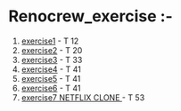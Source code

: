 # Renocrew_exercise :-


1. [exercise1](https://adarshpanda931.github.io/Renocrew_exercise/exercise1/) - T 12
2. [exercise2](https://adarshpanda931.github.io/Renocrew_exercise/exercise2/) - T 20
3. [exercise3](https://adarshpanda931.github.io/Renocrew_exercise/exercise3/) - T 33
4. [exercise4](https://adarshpanda931.github.io/Renocrew_exercise/exercise4/) - T 41
5. [exercise5](https://adarshpanda931.github.io/Renocrew_exercise/exercise5/) - T 41
6. [exercise6](https://adarshpanda931.github.io/Renocrew_exercise/exercise6/) - T 41
7. [exercise7 NETFLIX CLONE ](https://adarshpanda931.github.io/Renocrew_exercise/exercise7/index.html) - T 53
